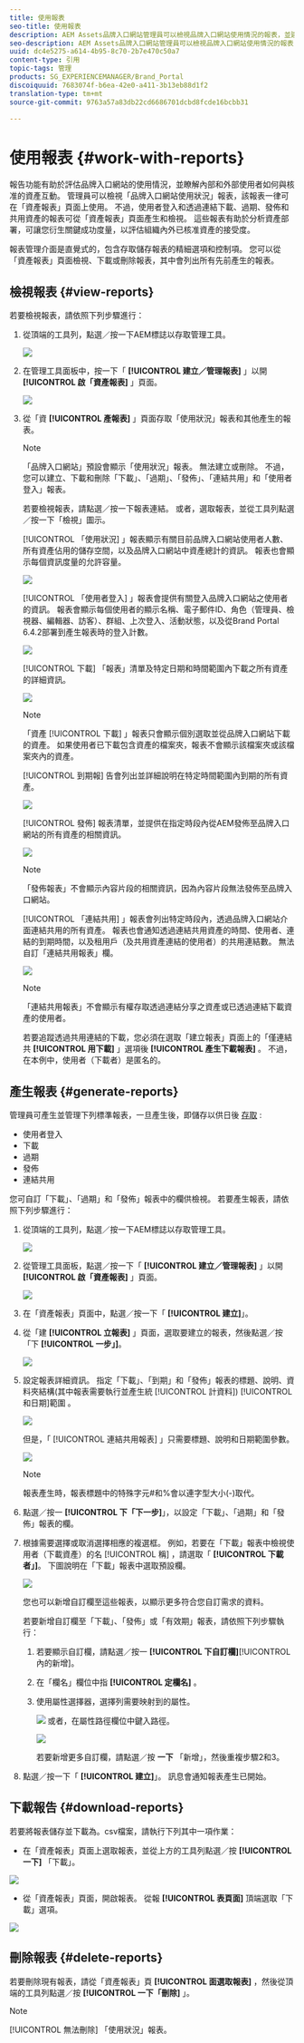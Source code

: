 ```yaml
---
title: 使用報表
seo-title: 使用報表
description: AEM Assets品牌入口網站管理員可以檢視品牌入口網站使用情況的報表，並建立、管理及檢視透過品牌入口網站分享的資產下載、過期、發佈及連結相關的報表。
seo-description: AEM Assets品牌入口網站管理員可以檢視品牌入口網站使用情況的報表，並建立、管理及檢視透過品牌入口網站分享的資產下載、過期、發佈及連結相關的報表。
uuid: dc4e5275-a614-4b95-8c70-2b7e470c50a7
content-type: 引用
topic-tags: 管理
products: SG_EXPERIENCEMANAGER/Brand_Portal
discoiquuid: 7683074f-b6ea-42e0-a411-3b13eb88d1f2
translation-type: tm+mt
source-git-commit: 9763a57a83db22cd6686701dcbd8fcde16bcbb31

---
```



# 使用報表 {#work-with-reports}

報告功能有助於評估品牌入口網站的使用情況，並瞭解內部和外部使用者如何與核准的資產互動。 管理員可以檢視「品牌入口網站使用狀況」報表，該報表一律可在「資產報表」頁面上使用。 不過，使用者登入和透過連結下載、過期、發佈和共用資產的報表可從「資產報表」頁面產生和檢視。 這些報表有助於分析資產部署，可讓您衍生關鍵成功度量，以評估組織內外已核准資產的接受度。

報表管理介面是直覺式的，包含存取儲存報表的精細選項和控制項。 您可以從「資產報表」頁面檢視、下載或刪除報表，其中會列出所有先前產生的報表。

## 檢視報表 {#view-reports}

若要檢視報表，請依照下列步驟進行：

1. 從頂端的工具列，點選／按一下AEM標誌以存取管理工具。

   ![](assets/aemlogo.png)

2. 在管理工具面板中，按一下「 **[!UICONTROL 建立／管理報表]** 」以開 **[!UICONTROL 啟「資產報表]** 」頁面。

   ![](assets/access-asset-reports.png)

3. 從「資 **[!UICONTROL 產報表]** 」頁面存取「使用狀況」報表和其他產生的報表。

   >[!NOTE]
   >
   >「品牌入口網站」預設會顯示「使用狀況」報表。 無法建立或刪除。 不過，您可以建立、下載和刪除「下載」、「過期」、「發佈」、「連結共用」和「使用者登入」報表。

   若要檢視報表，請點選／按一下報表連結。 或者，選取報表，並從工具列點選／按一下「檢視」圖示。

   [!UICONTROL 「使用狀況] 」報表顯示有關目前品牌入口網站使用者人數、所有資產佔用的儲存空間，以及品牌入口網站中資產總計的資訊。 報表也會顯示每個資訊度量的允許容量。

   ![](assets/usage-report.png)

   [!UICONTROL 「使用者登入] 」報表會提供有關登入品牌入口網站之使用者的資訊。 報表會顯示每個使用者的顯示名稱、電子郵件ID、角色（管理員、檢視器、編輯器、訪客）、群組、上次登入、活動狀態，以及從Brand Portal 6.4.2部署到產生報表時的登入計數。

   ![](assets/user-logins.png)

   [!UICONTROL 下載] 「報表」清單及特定日期和時間範圍內下載之所有資產的詳細資訊。

   ![](assets/download-report.png)

   >[!NOTE]
   >
   >「資產 [!UICONTROL 下載] 」報表只會顯示個別選取並從品牌入口網站下載的資產。 如果使用者已下載包含資產的檔案夾，報表不會顯示該檔案夾或該檔案夾內的資產。

   [!UICONTROL 到期報] 告會列出並詳細說明在特定時間範圍內到期的所有資產。

   ![](assets/expiration-report.png)

   [!UICONTROL 發佈] 報表清單，並提供在指定時段內從AEM發佈至品牌入口網站的所有資產的相關資訊。

   ![](assets/publish-report.png)

   >[!NOTE]
   >
   >「發佈報表」不會顯示內容片段的相關資訊，因為內容片段無法發佈至品牌入口網站。

   [!UICONTROL 「連結共用] 」報表會列出特定時段內，透過品牌入口網站介面連結共用的所有資產。 報表也會通知透過連結共用資產的時間、使用者、連結的到期時間，以及租用戶（及共用資產連結的使用者）的共用連結數。 無法自訂「連結共用報表」欄。

   ![](assets/link-share-report.png)

   >[!NOTE]
   >
   >「連結共用報表」不會顯示有權存取透過連結分享之資產或已透過連結下載資產的使用者。
   >
   >
   >若要追蹤透過共用連結的下載，您必須在選取「建立報表」頁面上的「僅連結共 **[!UICONTROL 用下載]** 」選項後 **[!UICONTROL 產生下載報表]** 。 不過，在本例中，使用者（下載者）是匿名的。

## 產生報表 {#generate-reports}

管理員可產生並管理下列標準報表，一旦產生後，即儲存以供日後 [存取](../using/brand-portal-reports.md#main-pars-header) :

* 使用者登入
* 下載
* 過期
* 發佈
* 連結共用

您可自訂「下載」、「過期」和「發佈」報表中的欄供檢視。 若要產生報表，請依照下列步驟進行：

1. 從頂端的工具列，點選／按一下AEM標誌以存取管理工具。

   ![](assets/aemlogo.png)

2. 從管理工具面板，點選／按一下「 **[!UICONTROL 建立／管理報表]** 」以開 **[!UICONTROL 啟「資產報表]** 」頁面。

   ![](assets/asset-reports.png)

3. 在「資產報表」頁面中，點選／按一下「 **[!UICONTROL 建立]**」。
4. 從「建 **[!UICONTROL 立報表]** 」頁面，選取要建立的報表，然後點選／按「下 **[!UICONTROL 一步」]**。

   ![](assets/crete-report.png)

5. 設定報表詳細資訊。 指定「下載」、「到期」和「發佈」報表的標題、說明、資料夾結構(其中報表需要執行並產生統 [!UICONTROL 計資料]) [!UICONTROL 和日期]範圍  。

   ![](assets/create-report-page.png)

   但是，「 [!UICONTROL 連結共用報表] 」只需要標題、說明和日期範圍參數。

   ![](assets/create-link-share-report.png)

   >[!NOTE]
   >
   >報表產生時，報表標題中的特殊字元#和%會以連字型大小(-)取代。

6. 點選／按一 **[!UICONTROL 下「下一步]**」，以設定「下載」、「過期」和「發佈」報表的欄。
7. 根據需要選擇或取消選擇相應的複選框。 例如，若要在「下載」報表中檢視使用者（下載資產）的名 [!UICONTROL 稱] ，請選取「 **[!UICONTROL 下載者」]**。 下圖說明在「下載」報表中選取預設欄。

   ![](assets/createdownloadreport.png)

   您也可以新增自訂欄至這些報表，以顯示更多符合您自訂需求的資料。

   若要新增自訂欄至「下載」、「發佈」或「有效期」報表，請依照下列步驟執行：

   1. 若要顯示自訂欄，請點選／按一 **[!UICONTROL 下自訂欄]**[!UICONTROL 內的新增]。
   2. 在「欄名」欄位中指 **[!UICONTROL 定欄名]** 。
   3. 使用屬性選擇器，選擇列需要映射到的屬性。

      ![](assets/property-picker.png)
或者，在屬性路徑欄位中鍵入路徑。

      ![](assets/property-path.png)

      若要新增更多自訂欄，請點選／按 **一下** 「新增」，然後重複步驟2和3。

8. 點選／按一下「 **[!UICONTROL 建立]**」。 訊息會通知報表產生已開始。

## 下載報告 {#download-reports}

若要將報表儲存並下載為。csv檔案，請執行下列其中一項作業：

* 在「資產報表」頁面上選取報表，並從上方的工具列點選／按 **[!UICONTROL 一下]** 「下載」。

![](assets/download-asset-report.png)

* 從「資產報表」頁面，開啟報表。 從報 **[!UICONTROL 表頁面]** 頂端選取「下載」選項。

![](assets/download-report-fromwithin.png)

## 刪除報表 {#delete-reports}

若要刪除現有報表，請從「資產報表」頁 **[!UICONTROL 面選取報表]** ，然後從頂端的工具列點選／按 **[!UICONTROL 一下「刪除]** 」。

>[!NOTE]
>
>[!UICONTROL 無法刪除] 「使用狀況」報表。
